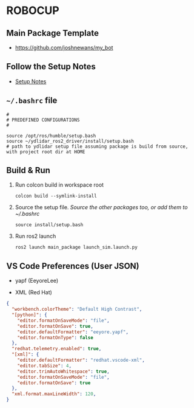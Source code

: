 # ROBOCUP


## Main Package Template

* https://github.com/joshnewans/my_bot

## Follow the Setup Notes

* [Setup Notes](https://github.com/luhouyang/robocup2024/blob/main/notes.md)

## `~/.bashrc` file

```
#
# PREDEFINED CONFIGURATIONS
#

source /opt/ros/humble/setup.bash
source ~/ydlidar_ros2_driver/install/setup.bash
# path to ydlidar setup file assuming package is build from source, with project root dir at HOME
```

## Build & Run

1. Run colcon build in workspace root
   
   ```
   colcon build --symlink-install
   ```

1. Source the setup file. *Source the other packages too, or add them to ~/.bashrc*
   
   ```
   source install/setup.bash
   ```
   
1. Run ros2 launch
   
   ```
   ros2 launch main_package launch_sim.launch.py
   ```

## VS Code Preferences (User JSON)

* yapf (EeyoreLee)

* XML (Red Hat)

```json
{
  "workbench.colorTheme": "Default High Contrast",
  "[python]": {
    "editor.formatOnSaveMode": "file",
    "editor.formatOnSave": true,
    "editor.defaultFormatter": "eeyore.yapf",
    "editor.formatOnType": false
  },
  "redhat.telemetry.enabled": true,
  "[xml]": {
    "editor.defaultFormatter": "redhat.vscode-xml",
    "editor.tabSize": 4,
    "editor.trimAutoWhitespace": true,
    "editor.formatOnSaveMode": "file",
    "editor.formatOnSave": true
  },
  "xml.format.maxLineWidth": 120,
}
```

